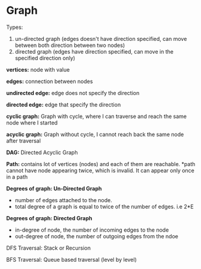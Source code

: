 # Graph

Types:

1. un-directed graph (edges doesn't have direction specified, can move between both direction between two nodes)
2. directed graph (edges have direction specified, can move in the specified direction only)

**vertices:** node with value

**edges:** connection between nodes

**undirected edge:** edge does not specify the direction

**directed edge:** edge that specify the direction

**cyclic graph:** Graph with cycle, where I can traverse and reach the same node where I started

**acyclic graph:** Graph without cycle, I cannot reach back the same node after traversal

**DAG:** Directed Acyclic Graph

**Path:** contains lot of vertices (nodes) and each of them are reachable. *path cannot have node appearing twice, which is invalid. It can appear only once in a path


**Degrees of graph: Un-Directed Graph**

* number of edges attached to the node.
* total degree of a graph is equal to twice of the number of edges. i.e 2*E

**Degrees of graph: Directed Graph**

* in-degree of node, the number of incoming edges to the node
* out-degree of node, the number of outgoing edges from the ndoe



DFS Traversal:
    Stack or Recursion

BFS Traversal:
    Queue based traversal (level by level)
